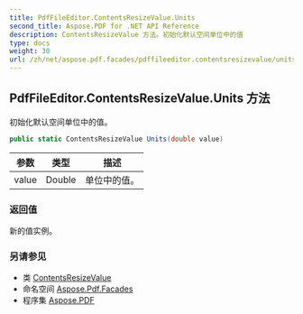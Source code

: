 ```yaml
---
title: PdfFileEditor.ContentsResizeValue.Units
second_title: Aspose.PDF for .NET API Reference
description: ContentsResizeValue 方法。初始化默认空间单位中的值
type: docs
weight: 30
url: /zh/net/aspose.pdf.facades/pdffileeditor.contentsresizevalue/units/
---
```

## PdfFileEditor.ContentsResizeValue.Units 方法

初始化默认空间单位中的值。

```csharp
public static ContentsResizeValue Units(double value)
```

| 参数 | 类型 | 描述 |
| --- | --- | --- |
| value | Double | 单位中的值。 |

### 返回值

新的值实例。

### 另请参见

* 类 [ContentsResizeValue](../)
* 命名空间 [Aspose.Pdf.Facades](../../../aspose.pdf.facades/)
* 程序集 [Aspose.PDF](../../../)